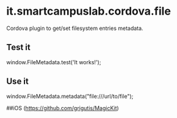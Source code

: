 # it.smartcampuslab.cordova.file

Cordova plugin to get/set filesystem entries metadata.

## Test it
window.FileMetadata.test('It works!');

## Use it
window.FileMetadata.metadata("file:///url/to/file");

##iOS
(https://github.com/grigutis/MagicKit)
